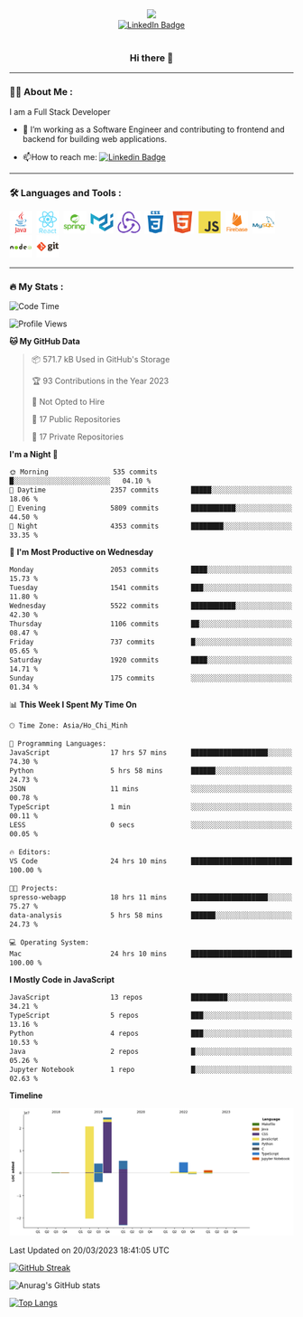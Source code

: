 <div id="header" align="center">
  <img src="https://media.giphy.com/media/bGgsc5mWoryfgKBx1u/giphy.gif" width="100"/>
  <div id="badges">
    <a href="https://www.linkedin.com/in/bao-le-5280601ab/">
      <img src="https://img.shields.io/badge/LinkedIn-blue?style=for-the-badge&logo=linkedin&logoColor=white" alt="LinkedIn Badge"/>
    </a>
  </div>
  <img src="https://komarev.com/ghpvc/?username=nighD&style=flat-square&color=blue" alt=""/>
  <h3>
    Hi there 👋
  </h3>
</div>

---

### :woman_technologist: About Me :
I am a Full Stack Developer

- :telescope: I’m working as a Software Engineer and contributing to frontend and backend for building web applications.

- :mailbox:How to reach me: [![Linkedin Badge](https://img.shields.io/badge/-kakbar-blue?style=flat&logo=Linkedin&logoColor=white)](https://www.linkedin.com/in/bao-le-5280601ab/)

---

### :hammer_and_wrench: Languages and Tools :
<div>
  <img src="https://github.com/devicons/devicon/blob/master/icons/java/java-original-wordmark.svg" title="Java" alt="Java" width="40" height="40"/>&nbsp;
  <img src="https://github.com/devicons/devicon/blob/master/icons/react/react-original-wordmark.svg" title="React" alt="React" width="40" height="40"/>&nbsp;
  <img src="https://github.com/devicons/devicon/blob/master/icons/spring/spring-original-wordmark.svg" title="Spring" alt="Spring" width="40" height="40"/>&nbsp;
  <img src="https://github.com/devicons/devicon/blob/master/icons/materialui/materialui-original.svg" title="Material UI" alt="Material UI" width="40" height="40"/>&nbsp;
  <img src="https://github.com/devicons/devicon/blob/master/icons/redux/redux-original.svg" title="Redux" alt="Redux " width="40" height="40"/>&nbsp;
  <img src="https://github.com/devicons/devicon/blob/master/icons/css3/css3-plain-wordmark.svg"  title="CSS3" alt="CSS" width="40" height="40"/>&nbsp;
  <img src="https://github.com/devicons/devicon/blob/master/icons/html5/html5-original.svg" title="HTML5" alt="HTML" width="40" height="40"/>&nbsp;
  <img src="https://github.com/devicons/devicon/blob/master/icons/javascript/javascript-original.svg" title="JavaScript" alt="JavaScript" width="40" height="40"/>&nbsp;
  <img src="https://github.com/devicons/devicon/blob/master/icons/firebase/firebase-plain-wordmark.svg" title="Firebase" alt="Firebase" width="40" height="40"/>&nbsp;
  <img src="https://github.com/devicons/devicon/blob/master/icons/mysql/mysql-original-wordmark.svg" title="MySQL"  alt="MySQL" width="40" height="40"/>&nbsp;
  <img src="https://github.com/devicons/devicon/blob/master/icons/nodejs/nodejs-original-wordmark.svg" title="NodeJS" alt="NodeJS" width="40" height="40"/>&nbsp;
  <img src="https://github.com/devicons/devicon/blob/master/icons/git/git-original-wordmark.svg" title="Git" **alt="Git" width="40" height="40"/>
</div>

---

### :fire: My Stats :

<!--START_SECTION:waka-->
![Code Time](http://img.shields.io/badge/Code%20Time-815%20hrs%2031%20mins-blue)

![Profile Views](http://img.shields.io/badge/Profile%20Views-0-blue)

**🐱 My GitHub Data** 

> 📦 571.7 kB Used in GitHub's Storage 
 > 
> 🏆 93 Contributions in the Year 2023
 > 
> 🚫 Not Opted to Hire
 > 
> 📜 17 Public Repositories 
 > 
> 🔑 17 Private Repositories 
 > 
**I'm a Night 🦉** 

```text
🌞 Morning                535 commits         █░░░░░░░░░░░░░░░░░░░░░░░░   04.10 % 
🌆 Daytime                2357 commits        █████░░░░░░░░░░░░░░░░░░░░   18.06 % 
🌃 Evening                5809 commits        ███████████░░░░░░░░░░░░░░   44.50 % 
🌙 Night                  4353 commits        ████████░░░░░░░░░░░░░░░░░   33.35 % 
```
📅 **I'm Most Productive on Wednesday** 

```text
Monday                   2053 commits        ████░░░░░░░░░░░░░░░░░░░░░   15.73 % 
Tuesday                  1541 commits        ███░░░░░░░░░░░░░░░░░░░░░░   11.80 % 
Wednesday                5522 commits        ███████████░░░░░░░░░░░░░░   42.30 % 
Thursday                 1106 commits        ██░░░░░░░░░░░░░░░░░░░░░░░   08.47 % 
Friday                   737 commits         █░░░░░░░░░░░░░░░░░░░░░░░░   05.65 % 
Saturday                 1920 commits        ████░░░░░░░░░░░░░░░░░░░░░   14.71 % 
Sunday                   175 commits         ░░░░░░░░░░░░░░░░░░░░░░░░░   01.34 % 
```


📊 **This Week I Spent My Time On** 

```text
🕑︎ Time Zone: Asia/Ho_Chi_Minh

💬 Programming Languages: 
JavaScript               17 hrs 57 mins      ███████████████████░░░░░░   74.30 % 
Python                   5 hrs 58 mins       ██████░░░░░░░░░░░░░░░░░░░   24.73 % 
JSON                     11 mins             ░░░░░░░░░░░░░░░░░░░░░░░░░   00.78 % 
TypeScript               1 min               ░░░░░░░░░░░░░░░░░░░░░░░░░   00.11 % 
LESS                     0 secs              ░░░░░░░░░░░░░░░░░░░░░░░░░   00.05 % 

🔥 Editors: 
VS Code                  24 hrs 10 mins      █████████████████████████   100.00 % 

🐱‍💻 Projects: 
spresso-webapp           18 hrs 11 mins      ███████████████████░░░░░░   75.27 % 
data-analysis            5 hrs 58 mins       ██████░░░░░░░░░░░░░░░░░░░   24.73 % 

💻 Operating System: 
Mac                      24 hrs 10 mins      █████████████████████████   100.00 % 
```

**I Mostly Code in JavaScript** 

```text
JavaScript               13 repos            █████████░░░░░░░░░░░░░░░░   34.21 % 
TypeScript               5 repos             ███░░░░░░░░░░░░░░░░░░░░░░   13.16 % 
Python                   4 repos             ███░░░░░░░░░░░░░░░░░░░░░░   10.53 % 
Java                     2 repos             █░░░░░░░░░░░░░░░░░░░░░░░░   05.26 % 
Jupyter Notebook         1 repo              █░░░░░░░░░░░░░░░░░░░░░░░░   02.63 % 
```



**Timeline**

![Lines of Code chart](https://raw.githubusercontent.com/nighD/nighD/main/assets/bar_graph.png)


 Last Updated on 20/03/2023 18:41:05 UTC
<!--END_SECTION:waka-->

[![GitHub Streak](http://github-readme-streak-stats.herokuapp.com?user=nighD&theme=dark&border_radius=4.7&mode=weekly)](https://git.io/streak-stats)

![Anurag's GitHub stats](https://github-readme-stats.vercel.app/api?username=nighD&show_icons=true&theme=radical)

[![Top Langs](https://github-readme-stats.vercel.app/api/top-langs/?username=nighD&layout=compact&theme=vision-friendly-dark)](https://github.com/anuraghazra/github-readme-stats)

<!--
**nighD/nighD** is a ✨ _special_ ✨ repository because its `README.md` (this file) appears on your GitHub profile.


Here are some ideas to get you started:

- 🔭 I’m currently working on ...
- 🌱 I’m currently learning ...
- 👯 I’m looking to collaborate on ...
- 🤔 I’m looking for help with ...
- 💬 Ask me about ...
- 📫 How to reach me: ...
- 😄 Pronouns: ...
- ⚡ Fun fact: ...
-->
